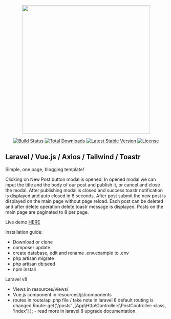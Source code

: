 <p align="center"><a href="https://laravel.com" target="_blank"><img src="https://raw.githubusercontent.com/laravel/art/master/logo-lockup/5%20SVG/2%20CMYK/1%20Full%20Color/laravel-logolockup-cmyk-red.svg" width="400"></a></p>

<p align="center">
<a href="https://travis-ci.org/laravel/framework"><img src="https://travis-ci.org/laravel/framework.svg" alt="Build Status"></a>
<a href="https://packagist.org/packages/laravel/framework"><img src="https://poser.pugx.org/laravel/framework/d/total.svg" alt="Total Downloads"></a>
<a href="https://packagist.org/packages/laravel/framework"><img src="https://poser.pugx.org/laravel/framework/v/stable.svg" alt="Latest Stable Version"></a>
<a href="https://packagist.org/packages/laravel/framework"><img src="https://poser.pugx.org/laravel/framework/license.svg" alt="License"></a>
</p>

## Laravel / Vue.js / Axios / Tailwind / Toastr
Simple, one page, blogging template!

Clicking on New Post button modal is opened.
In opened modal we can input the title and the body of our post and publish it, or cancel and close the modal.
After publishing modal is closed and success toastr notification is displayed and auto closed in 6 seconds.
After post submit the new post is displayed on the main page without page reload.
Each post can be deleted and after delete operation delete toastr message is displayed.
Posts on the main page are paginated to 8 per page. 

Live demo <a href="http://165.232.78.217/" target="_blank">HERE</a>

Installation guide:
<ul>
    <li>Download or clone</li>
    <li>composer update</li>
    <li>create database, edit and rename .env.example to .env</li>
    <li>php artisan migrate</li>
    <li>php artisan db:seed</li>
    <li>npm install</li>
</ul>

Laravel v8
- Views in resources/views/
- Vue.js component in resources/js/components
- routes in route/api.php file / take note in laravel 8 default routing is changed Route::get('/posts' ,[App\Http\Controllers\PostController::class, 'index'] ); - read more in laravel 8 upgrade documentation.

